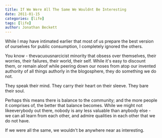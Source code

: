 ```yaml
---
title: If We Were All The Same We Wouldnt Be Interesting
date: 2011-01-15
categories: [life]
tags: [life]
author: Jonathan Beckett
---
```


While I may have intimated earlier that most of us prepare the best version of ourselves for public consumption, I completely ignored the others.

You know - thevacuousnarcicist minority that obsess over themselves, their worries, their failures, their world, their self. While it's easy to discount them, or remain aloof while peering down our noses from atop our invented authority of all things authorly in the blogosphere, they do something we do not.

They speak their mind. They carry their heart on their sleeve. They bare their soul.

Perhaps this means there is balance to the community; and the more people it comprises of, the better that balance becomes. While we might not likeeverybody out there, nobody is any less valuable than anybody else - we can all learn from each other, and admire qualities in each other that we do not have.

If we were all the same, we wouldn't be anywhere near as interesting.